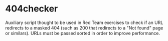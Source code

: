 # 404checker
Auxiliary script thought to be used in Red Team exercises to check if an URL redirects to a masked 404 (such as 200 that redirects to a "Not found" page or similars). URLs must be passed sorted in order to improve performance.
